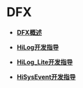 # DFX<a name="ZH-CN_TOPIC_0000001157479395"></a>

-   **[DFX概述](subsys-dfx-overview.md)**  

-   **[HiLog开发指导](subsys-dfx-hilog-rich.md)**  

-   **[HiLog\_Lite开发指导](subsys-dfx-hilog-lite.md)**  

-   **[HiSysEvent开发指导](subsys-dfx-hisysevent.md)**  


